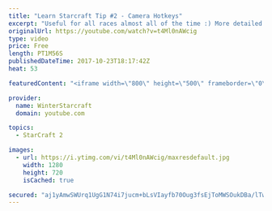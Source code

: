 ```yaml
---
title: "Learn Starcraft Tip #2 - Camera Hotkeys"
excerpt: "Useful for all races almost all of the time :) More detailed guides/tutorials under the learn to play starcraft playlist."
originalUrl: https://youtube.com/watch?v=t4Ml0nAWcig
type: video
price: Free
length: PT1M56S
publishedDateTime: 2017-10-23T18:17:42Z
heat: 53

featuredContent: "<iframe width=\"800\" height=\"500\" frameborder=\"0\" src=\"https://www.youtube.com/embed/t4Ml0nAWcig\" allow=\"accelerometer; autoplay; encrypted-media; gyroscope; picture-in-picture\" allowfullscreen></iframe>"

provider:
  name: WinterStarcraft
  domain: youtube.com

topics:
  - StarCraft 2

images:
  - url: https://i.ytimg.com/vi/t4Ml0nAWcig/maxresdefault.jpg
    width: 1280
    height: 720
    isCached: true

secured: "aj1yAmwSWUrq1UgG1N74i7jucm+bLsVIayfb70Oug3fsEjToMWSOukDBa/lTwF8Ds+NY2jJ0F1Fd6PChtWzjk7KpQ4nt1HzgTQ+hxNUplTluWCC740bBl8Sj+mUwG9vDN9Do5SmYrVQBxFfo9YxHBPicmpgLN3K5A4tsnahMuQKoO9BYYwh8FoAhGlGsqAmqZf2zvcZ4RSz9LkWROUKLW5eCR0xJQXBDe08fgp8MQ5P4VSYUm+XPMybSGq8TMhRrHBvS31xW8bh3dpGbw0tiuoK9cl/5aAox6dkVvy7272WThyPrgjLEW3EkkmYmPz3YpnHTGA9x8kq1Fu8x0taxxQLxaHXAQUaVPkm0iEcLdfUDMmnKOl5/0Th9TfgPXJiz5agwxt4juf00inFbMarX1YqyYZe0i9gaT+uiVqla5xM=;pTX5rr+qsu0LlG48Pz1ufQ=="
---
```


